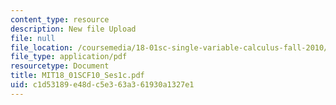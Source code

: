 ```yaml
---
content_type: resource
description: New file Upload
file: null
file_location: /coursemedia/18-01sc-single-variable-calculus-fall-2010/c1d53189e48dc5e363a361930a1327e1_MIT18_01SCF10_Ses1c.pdf
file_type: application/pdf
resourcetype: Document
title: MIT18_01SCF10_Ses1c.pdf
uid: c1d53189-e48d-c5e3-63a3-61930a1327e1
---
```

